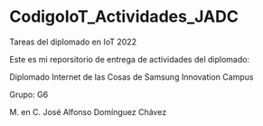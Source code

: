 # CodigoIoT_Actividades_JADC
Tareas del diplomado en IoT 2022

Este es mi reporsitorio de entrega de actividades del diplomado:

Diplomado Internet de las Cosas de Samsung Innovation Campus

Grupo: G6

M. en C. José Alfonso Domínguez Chávez


